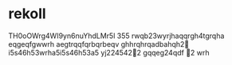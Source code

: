 # rekoll
TH0oOWrg4WI9yn6nuYhdLMr5l
355
rwqb23wyrjhaqqrgh4tgrqha
eqgeqfgwwrh
aegtrqqfqrbqrbeqv
ghhrqhrqadbahqh2￑
i5s46h53wrha5i5s46h53a5
yj224542￐2
gqqeg24qdf
￑2
wrh
